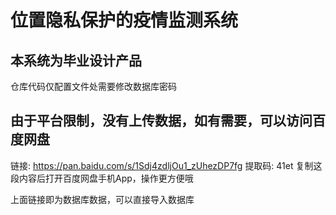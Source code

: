 # 位置隐私保护的疫情监测系统

## 本系统为毕业设计产品


仓库代码仅配置文件处需要修改数据库密码

## 由于平台限制，没有上传数据，如有需要，可以访问百度网盘


链接: https://pan.baidu.com/s/1Sdj4zdljOu1_zUhezDP7fg 提取码: 41et 复制这段内容后打开百度网盘手机App，操作更方便哦


上面链接即为数据库数据，可以直接导入数据库